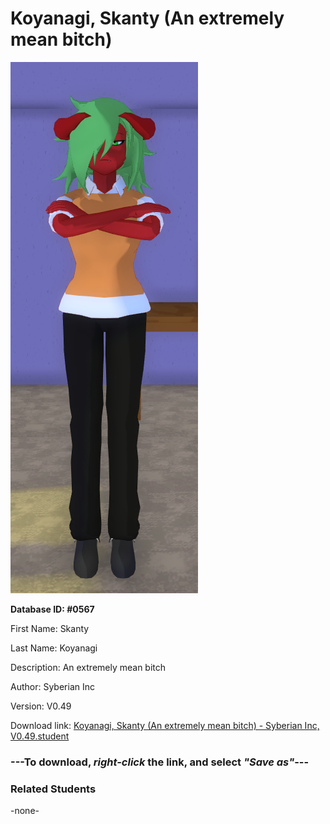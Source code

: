 # Koyanagi, Skanty (An extremely mean bitch)

<img src="../../Files/Images/Koyanagi, Skanty (An extremely mean bitch).png" title="Koyanagi, Skanty (An extremely mean bitch) - Syberian Inc, V0.49">

**Database ID: #0567**

First Name: Skanty

Last Name: Koyanagi

Description: An extremely mean bitch

Author: Syberian Inc

Version: V0.49

Download link: <a href="https://raw.githubusercontent.com/Arbiter1223/Daigaku-Gurashi-Custom-Students/master/Files/Student%20Files/Koyanagi%2C%20Skanty%20(An%20extremely%20mean%20bitch)%20-%20Syberian%20Inc%2C%20V0.49.student">Koyanagi, Skanty (An extremely mean bitch) - Syberian Inc, V0.49.student</a>

### ---**To download, _right-click_ the link, and select _"Save as"_**---

### Related Students

-none-
